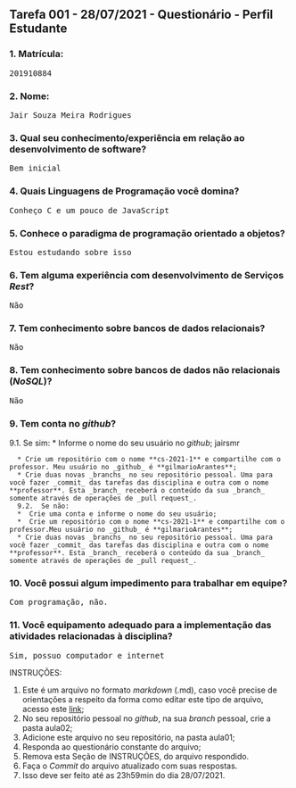 ## Tarefa 001 - 28/07/2021 - Questionário - Perfil Estudante

### 1. Matrícula: 
<pre>201910884</pre>

### 2. Nome: 
<pre>Jair Souza Meira Rodrigues</pre>

### 3. Qual seu conhecimento/experiência em relação ao desenvolvimento de software? 
<pre>Bem inicial</pre>

### 4. Quais Linguagens de Programação você domina? 
<pre>Conheço C e um pouco de JavaScript</pre>

### 5. Conhece o paradigma de programação orientado a objetos?
<pre>Estou estudando sobre isso </pre>

### 6. Tem alguma experiência com desenvolvimento de Serviços _Rest_?
<pre>Não</pre>

### 7. Tem conhecimento sobre bancos de dados relacionais?
<pre>Não</pre>

### 8. Tem conhecimento sobre bancos de dados não relacionais (_NoSQL_)?
<pre>Não</pre>

### 9. Tem conta no _github_?

  9.1.  Se sim:
      * Informe o nome do seu usuário no _github_; jairsmr

      * Crie um repositório com o nome **cs-2021-1** e compartilhe com o professor. Meu usuário no _github_ é **gilmarioArantes**;
      * Crie duas novas _branchs_ no seu repositório pessoal. Uma para você fazer _commit_ das tarefas das disciplina e outra com o nome **professor**. Esta _branch_ receberá o conteúdo da sua _branch_ somente através de operações de _pull request_.
      9.2.  Se não:
      *  Crie uma conta e informe o nome do seu usuário;
      *  Crie um repositório com o nome **cs-2021-1** e compartilhe com o professor.Meu usuário no _github_ é **gilmarioArantes**;
      * Crie duas novas _branchs_ no seu repositório pessoal. Uma para você fazer _commit_ das tarefas das disciplina e outra com o nome **professor**. Esta _branch_ receberá o conteúdo da sua _branch_ somente através de operações de _pull request_.
### 10. Você possui algum impedimento para trabalhar em equipe?
<pre>Com programação, não.</pre>

### 11. Você equipamento adequado para a implementação das atividades relacionadas à disciplina?
<pre>Sim, possuo computador e internet</pre>

INSTRUÇÕES:
1. Este é um arquivo no formato _markdown_ (.md), caso você precise de orientações a respeito da forma como editar este tipo de arquivo, acesso este [link](https://guides.github.com/features/mastering-markdown/);
2. No seu repositório pessoal no _github_, na sua _branch_ pessoal, crie a pasta aula02;
3. Adicione este arquivo no seu repositório, na pasta aula01;
4. Responda ao questionário constante do arquivo;
5. Remova esta Seção de INSTRUÇÕES, do arquivo respondido.
6. Faça o _Commit_ do arquivo atualizado com suas respostas.
7. Isso deve ser feito até as 23h59min do dia 28/07/2021.
